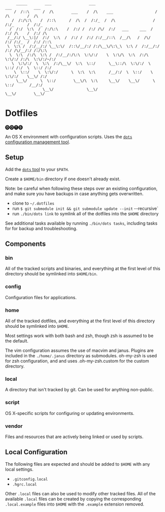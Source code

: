         _____        ___                 ___                            ___          ___
        /  /::\      /  /\        ___    /  /\    ___                   /  /\        /  /\
       /  /:/\:\    /  /::\      /  /\  /  /:/_  /  /\                 /  /:/_      /  /:/_
      /  /:/  \:\  /  /:/\:\    /  /:/ /  /:/ /\/  /:/   ___     ___  /  /:/ /\    /  /:/ /\
     /__/:/ \__\:|/  /:/  \:\  /  /:/ /  /:/ /:/__/::\  /__/\   /  /\/  /:/ /:/_  /  /:/ /::\
     \  \:\ /  /:/__/:/ \__\:\/  /::\/__/:/ /:/\__\/\:\_\  \:\ /  /:/__/:/ /:/ /\/__/:/ /:/\:\
      \  \:\  /:/\  \:\ /  /:/__/:/\:\  \:\/:/    \  \:\/\  \:\  /:/\  \:\/:/ /:/\  \:\/:/~/:/
       \  \:\/:/  \  \:\  /:/\__\/  \:\  \::/      \__\::/\  \:\/:/  \  \::/ /:/  \  \::/ /:/
        \  \::/    \  \:\/:/      \  \:\  \:\      /__/:/  \  \::/    \  \:\/:/    \__\/ /:/
         \__\/      \  \::/        \__\/\  \:\     \__\/    \__\/      \  \::/       /__/:/
                     \__\/               \__\/                          \__\/        \__\/

# Dotfiles

🅓🅞🅣🅢

An OS X environment with configuration scripts. Uses the [`dots`
configuration management tool](https://github.com/alphabetum/dots).

## Setup

Add the [`dots` tool](https://github.com/alphabetum/dots) to your `$PATH`.

Create a `$HOME/bin` directory if one doesn't already exist.

Note: be careful when following these steps over an existing
configuration, and make sure you have backups in case anything gets
overwritten.

- clone to `~/.dotfiles`
- run `$ git submodule init && git submodule update --init`
  --recursive`
- run `./bin/dots link` to symlink all of the dotfiles into the `$HOME` directory


See additional tasks available by running `./bin/dots tasks`, including
tasks for for backup and troubleshooting.

## Components

### bin

All of the tracked scripts and binaries, and everything at the first level of
this directory should be symlinked into `$HOME/bin`.

### config

Configuration files for applications.

### home

All of the tracked dotfiles, and everything at the first level of this
directory should be symlinked into `$HOME`.

Most settings work with both bash and zsh, though zsh is assumed to be
the default.

The vim configuration assumes the use of macvim and janus. Plugins are
included in the `./home/.janus` directory as submodules. oh-my-zsh is
used for zsh configuration, and and uses .oh-my-zsh.custom for the
custom directory.

### local

A directory that isn't tracked by git. Can be used for anything non-public.

### script

OS X-specific scripts for configuring or updating environments.

### vendor

Files and resources that are actively being linked or used by scripts.

## Local Configuration

The following files are expected and should be added to `$HOME` with any
local settings.

- `.gitconfig.local`
- `.hgrc.local`

Other `.local` files can also be used to modify other tracked files. All
of the available `.local` files can be created by copying the
corresponding `.local.example` files into `$HOME` with the `.example`
extension removed.
